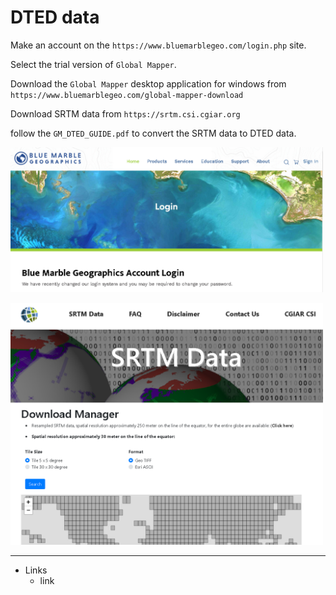 # DTED data

Make an account on the `https://www.bluemarblegeo.com/login.php` site.

Select the trial version of `Global Mapper`.

Download the `Global Mapper` desktop application for windows from `https://www.bluemarblegeo.com/global-mapper-download`

Download SRTM data from `https://srtm.csi.cgiar.org`

follow the `GM_DTED_GUIDE.pdf` to convert the SRTM data to DTED data.

[<img src="img/DTED.png" width="500"/>](img/DTED.png)

[<img src="img/SRTM.png" width="500"/>](img/SRTM.png)

---

- Links
  - link
